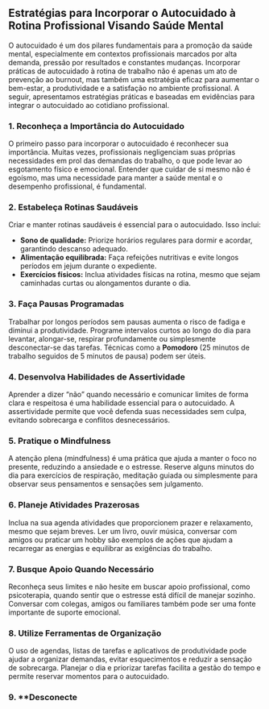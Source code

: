 
## Estratégias para Incorporar o Autocuidado à Rotina Profissional Visando Saúde Mental

O autocuidado é um dos pilares fundamentais para a promoção da saúde mental, especialmente em contextos profissionais marcados por alta demanda, pressão por resultados e constantes mudanças. Incorporar práticas de autocuidado à rotina de trabalho não é apenas um ato de prevenção ao burnout, mas também uma estratégia eficaz para aumentar o bem-estar, a produtividade e a satisfação no ambiente profissional. A seguir, apresentamos estratégias práticas e baseadas em evidências para integrar o autocuidado ao cotidiano profissional.

### 1. **Reconheça a Importância do Autocuidado**

O primeiro passo para incorporar o autocuidado é reconhecer sua importância. Muitas vezes, profissionais negligenciam suas próprias necessidades em prol das demandas do trabalho, o que pode levar ao esgotamento físico e emocional. Entender que cuidar de si mesmo não é egoísmo, mas uma necessidade para manter a saúde mental e o desempenho profissional, é fundamental.

### 2. **Estabeleça Rotinas Saudáveis**

Criar e manter rotinas saudáveis é essencial para o autocuidado. Isso inclui:

- **Sono de qualidade:** Priorize horários regulares para dormir e acordar, garantindo descanso adequado.
- **Alimentação equilibrada:** Faça refeições nutritivas e evite longos períodos em jejum durante o expediente.
- **Exercícios físicos:** Inclua atividades físicas na rotina, mesmo que sejam caminhadas curtas ou alongamentos durante o dia.

### 3. **Faça Pausas Programadas**

Trabalhar por longos períodos sem pausas aumenta o risco de fadiga e diminui a produtividade. Programe intervalos curtos ao longo do dia para levantar, alongar-se, respirar profundamente ou simplesmente desconectar-se das tarefas. Técnicas como a **Pomodoro** (25 minutos de trabalho seguidos de 5 minutos de pausa) podem ser úteis.

### 4. **Desenvolva Habilidades de Assertividade**

Aprender a dizer “não” quando necessário e comunicar limites de forma clara e respeitosa é uma habilidade essencial para o autocuidado. A assertividade permite que você defenda suas necessidades sem culpa, evitando sobrecarga e conflitos desnecessários.

### 5. **Pratique o Mindfulness**

A atenção plena (mindfulness) é uma prática que ajuda a manter o foco no presente, reduzindo a ansiedade e o estresse. Reserve alguns minutos do dia para exercícios de respiração, meditação guiada ou simplesmente para observar seus pensamentos e sensações sem julgamento.

### 6. **Planeje Atividades Prazerosas**

Inclua na sua agenda atividades que proporcionem prazer e relaxamento, mesmo que sejam breves. Ler um livro, ouvir música, conversar com amigos ou praticar um hobby são exemplos de ações que ajudam a recarregar as energias e equilibrar as exigências do trabalho.

### 7. **Busque Apoio Quando Necessário**

Reconheça seus limites e não hesite em buscar apoio profissional, como psicoterapia, quando sentir que o estresse está difícil de manejar sozinho. Conversar com colegas, amigos ou familiares também pode ser uma fonte importante de suporte emocional.

### 8. **Utilize Ferramentas de Organização**

O uso de agendas, listas de tarefas e aplicativos de produtividade pode ajudar a organizar demandas, evitar esquecimentos e reduzir a sensação de sobrecarga. Planejar o dia e priorizar tarefas facilita a gestão do tempo e permite reservar momentos para o autocuidado.

### 9. **Desconecte